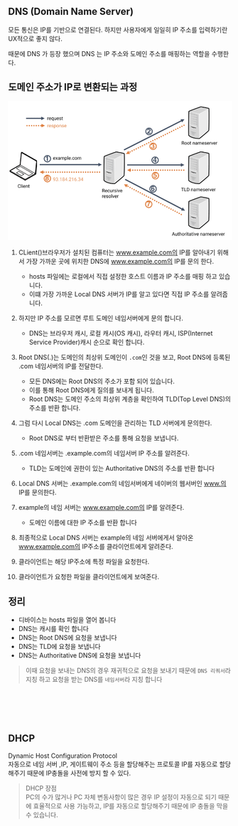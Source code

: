 ## DNS (Domain Name Server)

모든 통신은 IP를 기반으로 연결된다. 하지만 사용자에게 일일히 IP 주소를 입력하기란 UX적으로 좋지 않다.

때문에 DNS 가 등장 했으며 DNS 는 IP 주소와 도메인 주소를 매핑하는 역할을 수행한다.

## 도메인 주소가 IP로 변환되는 과정

![DNS_IMG](../network//img/dns.png)


1. CLient()브라우저가 설치된 컴퓨터는 www.example.com의 IP를 알아내기 위해서 가장 가까운 곳에 위치한 DNS에 www.example.com의 IP를 문의 한다. <br>
      
   - hosts 파일에는 로컬에서 직접 설정한 호스트 이름과 IP 주소를 매핑 하고 있습니다. <br>
   - 이떄 가장 가까운 Local DNS 서버가 IP를 알고 있다면 직접 IP 주소를 알려줍니다.<br>
2. 하지만 IP 주소를 모르면 루트 도메인 네임서버에게 문의 합니다.
    - DNS는 브라우저 캐시, 로컬 캐시(OS 캐시), 라우터 캐시, ISP(Internet Service Provider)캐시 순으로 확인 합니다.

3. Root DNS(.)는 도메인의 최상위 도메인이 `.com`인 것을 보고,
Root DNS에 등록된 .com 네임서버의 IP를 전달한다.
   - 모든 DNS에는 Root DNS의 주소가 포함 되어 있습니다.
   - 이를 통해 Root DNS에게 질의를 보내게 됩니다.
   - Root DNS는 도메인 주소의 최상위 계층을 확인하여 TLD(Top Level DNS)의 주소를 반환 합니다.

4. 그럼 다시 Local DNS는 .com 도메인을 관리하는 TLD 서버에게 문의한다.
   - Root DNS로 부터 반환받은 주소를 통해 요청을 보냅니다.
   

5. .com 네임서버는 .example.com의 네임서버 IP 주소를 알려준다.
    - TLD는 도메인에 권한이 있는 Authoritative DNS의 주소를 반환 합니다
6. Local DNS 서버는 .example.com의 네임서버에게 네이버의 웹서버인 www.의 IP를 문의한다.
7. example의 네임 서버는 www.example.com의 IP를 알려준다.
    - 도메인 이름에 대한 IP 주소를 반환 합니다
8.  최종적으로 Local DNS 서버는 example의 네임 서버에게서 알아온 www.example.com의 IP주소를 클라이언트에게 알려준다.

9. 클라이언트는 해당 IP주소에 특정 파일을 요청한다.

10. 클라이언트가 요청한 파일을 클라이언트에게 보여준다.





## 정리


- 디바이스는 hosts 파일을 열어 봅니다
- DNS는 캐시를 확인 합니다
- DNS는 Root DNS에 요청을 보냅니다
- DNS는 TLD에 요청을 보냅니다   
- DNS는 Authoritative DNS에 요청을 보냅니다
   

> 이때 요청을 보내는 DNS의 경우 재귀적으로 요청을 보내기 때문에 `DNS 리쿼서`라 지칭 하고 요청을 받는 DNS를 `네임서버`라 지칭 합니다


<br>
<br>
<br>
<br>

## DHCP


Dynamic Host Configuration Protocol<br>
자동으로 네임 서버 ,IP, 게이트웨이 주소 등을 할당해주는 프로토콜
IP를 자동으로 할당해주기 때문에 IP충돌을 사전에 방지 할 수 있다.

>DHCP 장점<br>
PC의 수가 많거나 PC 자체 변동사항이 많은 경우 IP 설정이 자동으로 되기 때문에 효율적으로 사용 가능하고, IP를 자동으로 할당해주기 때문에 IP 충돌을 막을 수 있습니다.